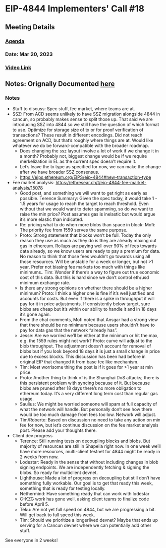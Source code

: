 # EIP-4844 Implementers' Call #18

## Meeting Details
### [Agenda](https://github.com/ethereum/pm/issues/739)
### Date: Mar 20, 2023	
### [Video Link](https://youtu.be/gdy5svsnFrM) 
## Notes: Orignally Documented [here](https://docs.google.com/document/d/15EatedrJanNxBZGPVASvwq9xgbTs5UxjsDfjpM6ppSY/edit#heading=h.cj7cnyhygaz0)

### Notes 
* Stuff to discuss: Spec stuff, fee market, where teams are at.
* SSZ: From ACD seems unlikely to have SSZ migration alongside 4844 in cancun, so probably makes sense to split those up. That said we are introducing SSZ into 4844 so we still have the question of which format to use. Optimize for storage size of tx or for proof verification of transactions?  These result in different encodings. Did not reach agreement on ACD, but that’s roughly where things are at. Would like whatever we do be forward-compatible with the broader roadmap.
    * Does changing the ssz layout involve a lot of work if we change it in a month? Probably not, biggest change would be if we require merkelization in EL as the current spec doesn’t require it. 
    * Let’s leave the tx type as specified for now, we can make the change after we have broader SSZ consensus.
    * https://eips.ethereum.org/EIPS/eip-4844#new-transaction-type
* Fee market analysis: https://ethresear.ch/t/eip-4844-fee-market-analysis/15078
    * Good post, and something we will want to get right as early as possible. Terence Summary: Given the spec today, it would take 1 - 1.5 years for usage to reach the target to reach threshold. Even without that we would want to deter spamming, so do we want to raise the min price?  Post assumes gas is inelastic but would argue it’s more elastic than indicated.
    * Re: pricing what to do when more blobs than space in block: Mofi: The priority fee from 1559 serves the same purpose.
    * Proto: Strong statement that blocks won’t be full. Today the only reason they use as much as they do is they are already maxing out gas in ethereum. Rollups are paying well over 90% of fees towards data already, so we know users are ready to pay a premium for data.  No reason to think that those fees wouldn’t go towards using all those resources.  Will be unstable for a week or longer, but not >1 year.  Prefer not biasing fee markets too much with things like minimums..   Tim: Wonder if there’s a way to figure out true economic cost of this data.  But this is hard since we don’t control eth/usd minimum exchange rate.
    * Is there any strong opinions on whether there should be a higher minimum?  Proto: I think a higher one is fine if it’s well justified and accounts for costs.  But even if there is a spike in throughput it will pay for it in price adjustments. If consistently below target, sure blobs are cheap but it’s within our ability to handle it and in 18 days it’s gone again.
    * From the chat comments, Mofi noted that Ansgar had a strong view that there should be no minimum because users shouldn’t have to pay for data gas that the network “already has”.
    * Jesse: Are we worried we’ll be either at the minimum or hit the max, e.g. the 1559 rules might not work?  Proto: curve will adjust to the blob throughput. The adjustment doesn’t account for removal of blobs but if you look beyond 18 days it is just a small change in price due to excess blocks.  This discussion has been had before in original EIP that changed it from base fee like mechanism.
    * Tim: Most worrisome thing the post is if it goes for >1 year at min price.
    * Proto: Another thing to think of is the Shanghai DoS attacks; there is this persistent problem with syncing because of it. But because blobs are pruned after 18 days there’s no more obligation to ethereum today.  It’s a very different long term cost than regular gas usage.
    * Saulius: We might be worried someone will spam at full capacity of what the network will handle.  But personally don’t see how there would be too much damage from fees too low. Network will adjust.
    * Tim/Roberto: Based on discussion no need to take any action on min fee for now, but let’s continue discussion on the fee market analysis post. Please add your thoughts there.
* Client dev progress
    * Terence: Still running tests on decoupling blocks and blobs.  But majority of resources are still in Shapella right now. In one week we’ll have more resources, multi-client testnet for 4844 might be ready in 2 weeks from now. 
    * Lodestar: Ready in the sense that without including changes in blob signing endpoints. We are independently fetching & signing the blobs.  So ready for multiclient devnet.
    * Lighthouse: Made a lot of progress on decoupling but still don’t have something fully workable. Our goal is to get that ready this week, something that is ready for testing locally.
    * Nethermind: Have something ready that can work with lodestar
    * C-KZG work has gone well, asking client teams to finalize code before April 5.
    * Teku: Are not yet full speed on 4844, but we are progressing a bit. Will get back to full speed this week. 
    * Tim: Should we prioritize a longerlived devnet?  Maybe that ends up serving for a Cancun devnet where we can potentially add other stuff.

See everyone in 2 weeks!
